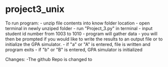 # project3_unix
To run program:
	- unzip file contents into know folder location
	- open terminal in newly unziped folder
	- run "Project_3.py" in terminal
	- input student id number from 1003 to 1010
	- program will gather data
	- you will then be prompted if you would like 
	  to write the results to an output file or to 
	  initialize the GPA simulator.
	  	- if "a" or "A" is entered, file is written and program exits
	  	- if "b" or "B" is entered,  GPA simulator is initialized
  
  
  Changes:
  	-The github Repo is changed to 
  
